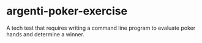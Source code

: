 # argenti-poker-exercise
A tech test that requires writing a command line program to evaluate poker hands and determine a winner.

